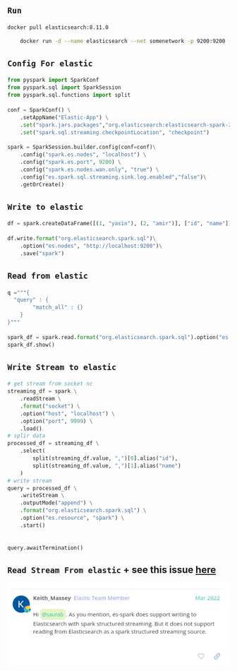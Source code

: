 ## `Run`
```bash
docker pull elasticsearch:8.11.0
```
```bash
    docker run -d --name elasticsearch --net somenetwork -p 9200:9200 -p 9300:9300 -e "discovery.type=single-node" elasticsearch:8.11.0
```

## `Config For elastic`
```python
from pyspark import SparkConf
from pyspark.sql import SparkSession
from pyspark.sql.functions import split

conf = SparkConf() \
    .setAppName("Elastic-App") \
    .set("spark.jars.packages","org.elasticsearch:elasticsearch-spark-30_2.12:8.11.1")\
    .set("spark.sql.streaming.checkpointLocation", "checkpoint")

spark = SparkSession.builder.config(conf=conf)\
    .config("spark.es.nodes", "localhost") \
    .config("spark.es.port", 9200) \
    .config("spark.es.nodes.wan.only", "true") \
    .config("es.spark.sql.streaming.sink.log.enabled","false")\
    .getOrCreate()

```

## `Write to elastic`
```python
df = spark.createDataFrame([(1, "yasin"), (2, "amir")], ["id", "name"])

df.write.format("org.elasticsearch.spark.sql")\
    .option("es.nodes", "http://localhost:9200")\
    .save("spark")
```

## `Read from elastic`
```python
q ="""{
  "query" : {
        "match_all" : {}
    }
}"""

spark_df = spark.read.format("org.elasticsearch.spark.sql").option("es.query", q).load("spark")
spark_df.show()
```

## `Write Stream to elastic`
```python
# get stream from socket nc
streaming_df = spark \
    .readStream \
    .format("socket") \
    .option("host", "localhost") \
    .option("port", 9999) \
    .load()
# splir data
processed_df = streaming_df \
    .select(
        split(streaming_df.value, ",")[0].alias("id"),
        split(streaming_df.value, ",")[1].alias("name")
    )
# write stream
query = processed_df \
    .writeStream \
    .outputMode("append") \
    .format("org.elasticsearch.spark.sql") \
    .option("es.resource", "spark") \
    .start()


query.awaitTermination()

```


## `Read Stream From elastic` + see this issue [here]('https://github.com/elastic/elasticsearch-hadoop/issues/1227')
![image info](./pictures/el.png)